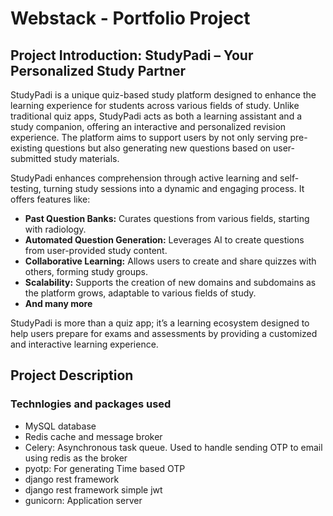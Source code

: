 # Webstack - Portfolio Project

## Project Introduction: StudyPadi – Your Personalized Study Partner

StudyPadi is a unique quiz-based study platform designed to enhance the learning experience for students across various fields of study. Unlike traditional quiz apps, StudyPadi acts as both a learning assistant and a study companion, offering an interactive and personalized revision experience. The platform aims to support users by not only serving pre-existing questions but also generating new questions based on user-submitted study materials.

StudyPadi enhances comprehension through active learning and self-testing, turning study sessions into a dynamic and engaging process. It offers features like:
- **Past Question Banks:** Curates questions from various fields, starting with radiology.
- **Automated Question Generation:** Leverages AI to create questions from user-provided study content.
- **Collaborative Learning:** Allows users to create and share quizzes with others, forming study groups.
- **Scalability:** Supports the creation of new domains and subdomains as the platform grows, adaptable to various fields of study.
- **And many more**

StudyPadi is more than a quiz app; it’s a learning ecosystem designed to help users prepare for exams and assessments by providing a customized and interactive learning experience.

## Project Description

### Technlogies and packages used
- MySQL database
- Redis cache and message broker
- Celery: Asynchronous task queue. Used to handle sending OTP to email using redis as the broker
- pyotp: For generating Time based OTP
- django rest framework
- django rest framework simple jwt
- gunicorn: Application server
